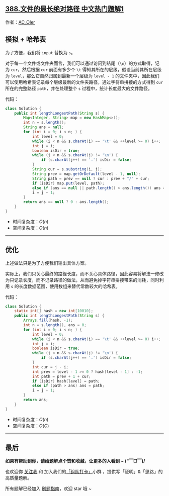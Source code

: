 ## [388.文件的最长绝对路径 中文热门题解1](https://leetcode.cn/problems/longest-absolute-file-path/solutions/100000/by-ac_oier-c55t)

作者：[AC_OIer](https://leetcode.cn/u/AC_OIer)

## 模拟 + 哈希表

为了方便，我们将 `input` 替换为 `s`。

对于每一个文件或文件夹而言，我们可以通过访问到结尾（`\n`）的方式取得，记为 `cur`，然后根据 `cur` 前面有多少个 `\t` 得知其所在的层级，假设当前其所在层级为 `level`，那么它自然归属到最新一个层级为 `level - 1` 的文件夹中，因此我们可以使用哈希表记录每个层级最新的文件夹路径，通过字符串拼接的方式得到 `cur` 所在的完整路径 `path`，并在处理整个 `s` 过程中，统计长度最大的文件路径。

代码：
```Java []
class Solution {
    public int lengthLongestPath(String s) {
        Map<Integer, String> map = new HashMap<>();
        int n = s.length();
        String ans = null;
        for (int i = 0; i < n; ) {
            int level = 0;
            while (i < n && s.charAt(i) == '\t' && ++level >= 0) i++;
            int j = i;
            boolean isDir = true;
            while (j < n && s.charAt(j) != '\n') {
                if (s.charAt(j++) == '.') isDir = false;
            }
            String cur = s.substring(i, j);
            String prev = map.getOrDefault(level - 1, null);
            String path = prev == null ? cur : prev + "/" + cur;
            if (isDir) map.put(level, path);
            else if (ans == null || path.length() > ans.length()) ans = path;
            i = j + 1;
        }
        return ans == null ? 0 : ans.length();
    }
}
```
* 时间复杂度：$O(n)$
* 空间复杂度：$O(n)$

---

## 优化

上述做法只是为了方便我们输出具体方案。

实际上，我们只关心最终的路径长度，而不关心具体路径，因此容易将解法一修改为只记录长度，而不记录路径的做法，从而避免掉字符串拼接带来的消耗，同时利用 `s` 的长度数据范围，使用数组来替代常数较大的哈希表。

代码：
```Java []
class Solution {
    static int[] hash = new int[10010];
    public int lengthLongestPath(String s) {
        Arrays.fill(hash, -1);
        int n = s.length(), ans = 0;
        for (int i = 0; i < n; ) {
            int level = 0;
            while (i < n && s.charAt(i) == '\t' && ++level >= 0) i++;
            int j = i;
            boolean isDir = true;
            while (j < n && s.charAt(j) != '\n') {
                if (s.charAt(j++) == '.') isDir = false;
            }
            int cur = j - i;
            int prev = level - 1 >= 0 ? hash[level - 1] : -1;
            int path = prev + 1 + cur;
            if (isDir) hash[level] = path;
            else if (path > ans) ans = path;
            i = j + 1;
        }
        return ans;
    }
}
```
* 时间复杂度：$O(n)$
* 空间复杂度：$O(C)$

---

## 最后

**如果有帮助到你，请给题解点个赞和收藏，让更多的人看到 ~ ("▔□▔)/**

也欢迎你 [关注我](https://oscimg.oschina.net/oscnet/up-19688dc1af05cf8bdea43b2a863038ab9e5.png) 和 加入我们的[「组队打卡」](https://leetcode-cn.com/u/ac_oier/)小群 ，提供写「证明」&「思路」的高质量题解。

所有题解已经加入 [刷题指南](https://github.com/SharingSource/LogicStack-LeetCode/wiki)，欢迎 star 哦 ~